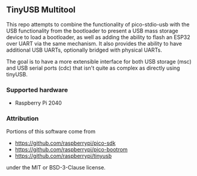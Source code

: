 ## TinyUSB Multitool

This repo attempts to combine the functionality of pico-stdio-usb with the USB functionality from the bootloader to present a USB mass storage device to load a bootloader, as well as adding the ability to flash an ESP32 over UART via the same mechanism. It also provides the ability to have additional USB UARTs, optionally bridged with physical UARTs.

The goal is to have a more extensible interface for both USB storage (msc) and USB serial ports (cdc) that isn't quite as complex as directly using tinyUSB.

### Supported hardware
 * Raspberry Pi 2040

### Attribution
 Portions of this software come from 

 * https://github.com/raspberrypi/pico-sdk
 * https://github.com/raspberrypi/pico-bootrom
 * https://github.com/raspberrypi/tinyusb

under the MIT or BSD-3-Clause license.
